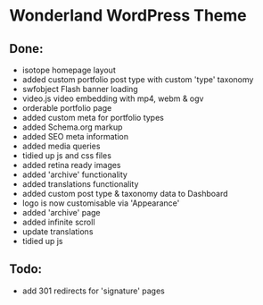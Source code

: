 # Wonderland WordPress Theme

## Done:

* isotope homepage layout
* added custom portfolio post type with custom 'type' taxonomy
* swfobject Flash banner loading
* video.js video embedding with mp4, webm & ogv
* orderable portfolio page
* added custom meta for portfolio types
* added Schema.org markup
* added SEO meta information
* added media queries
* tidied up js and css files
* added retina ready images
* added 'archive' functionality
* added translations functionality
* added custom post type & taxonomy data to Dashboard
* logo is now customisable via 'Appearance'
* added 'archive' page
* added infinite scroll
* update translations
* tidied up js

## Todo:

* add 301 redirects for 'signature' pages
